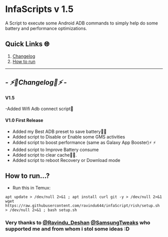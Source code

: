 # InfaScripts v 1.5

A Script to execute some Android ADB commands to simply help do some battery and performance optimizations. <br>


## Quick Links 🌐

01. [Changelog](https://github.com/Infamousmick/infaScript?tab=readme-ov-file#---%EF%B8%8Fchangelog%EF%B8%8F---)
02. [How to run](https://github.com/Infamousmick/infaScript?tab=readme-ov-file#how-to-run)
<hr>

## <i> - ⚡️🔋Changelog🔋⚡️ - </i>

####  V1.5
-Added Wifi Adb connect script📶

####  V1.0 First Release
- Added my Best ADB preset to save battery🔋🔋  
- Added script to Disable or Enable some GMS activities
- Added script to boost performance (same as Galaxy App Booster)⚡️ ⚡️ 
- Added script to Improve Battery consume
- Added script to clear cache🧹✨.
- Added script to reboot Recovery or Download mode

## How to run...?

- Run this in Temux:

```
apt update > /dev/null 2>&1 ; apt install curl git -y > /dev/null 2>&1
wget https://raw.githubusercontent.com/ravindu644/infaScript/rish/setup.sh > /dev/null 2>&1 ; bash setup.sh
```

### Very thanks to [@Ravindu_Deshan](https://t.me/Ravindu_Deshan) [@SamsungTweaks](https://t.me/SamsungTweaks) who supported me and from whom i stol some ideas :D
